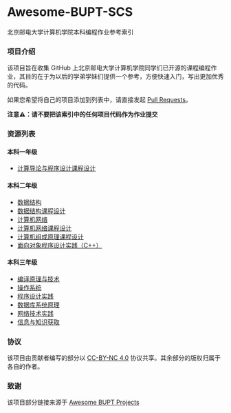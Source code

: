 # Awesome-BUPT-SCS

北京邮电大学计算机学院本科编程作业参考索引

### 项目介绍

该项目旨在收集 GitHub 上北京邮电大学计算机学院同学们已开源的课程编程作业，其目的在于为以后的学弟学妹们提供一个参考，方便快速入门，写出更加优秀的代码。

如果您希望将自己的项目添加到列表中，请直接发起 [Pull Requests](https://github.com/name1e5s/Awesome-BUPT-SCS/pulls)。

**注意⚠️：请不要把该索引中的任何项目代码作为作业提交**

### 资源列表

#### 本科一年级

- [计算导论与程序设计课程设计](./projects/Introduction-to-Computing-and-Foundation-of-Programming.md)

#### 本科二年级

- [数据结构](./projects/Data-Structures.md)
- [数据结构课程设计](./projects/Project-Laboratory-Algorithms-and-Data-Structures.md)
- [计算机网络](./projects/Computer-Networks.md)
- [计算机网络课程设计](./projects/Advanced-Labs-in-Computer-Networks.md)
- [计算机组成原理课程设计](./projects/Advanced-Labs-in-Computer-Architecture.md)
- [面向对象程序设计实践（C++）](./projects/C++.md)

#### 本科三年级

- [编译原理与技术](./projects/Compilers.md)
- [操作系统](./projects/Operating-Systems.md)
- [程序设计实践](./projects/Program-Practice.md)
- [数据库系统原理](./projects/Database.md)
- [网络技术实践](./projects/Network-Practice.md)
- [信息与知识获取](./project/Info-Know.md)

### 协议

该项目由贡献者编写的部分以 [CC-BY-NC 4.0](http://creativecommons.org/licenses/by-nc/4.0/) 协议共享。其余部分的版权归属于各自的作者。

### 致谢

该项目部分链接来源于 [Awesome BUPT Projects
](https://github.com/Awesome-BUPT/Awesome-BUPT-Projects)